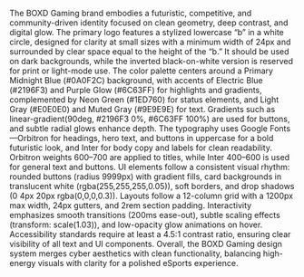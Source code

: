 The BOXD Gaming brand embodies a futuristic, competitive, and community-driven identity focused on clean geometry, deep contrast, and digital glow. The primary logo features a stylized lowercase “b” in a white circle, designed for clarity at small sizes with a minimum width of 24px and surrounded by clear space equal to the height of the “b.” It should be used on dark backgrounds, while the inverted black-on-white version is reserved for print or light-mode use. The color palette centers around a Primary Midnight Blue (#0A0F2C) background, with accents of Electric Blue (#2196F3) and Purple Glow (#6C63FF) for highlights and gradients, complemented by Neon Green (#1ED760) for status elements, and Light Gray (#E0E0E0) and Muted Gray (#9E9E9E) for text. Gradients such as linear-gradient(90deg, #2196F3 0%, #6C63FF 100%) are used for buttons, and subtle radial glows enhance depth. The typography uses Google Fonts—Orbitron for headings, hero text, and buttons in uppercase for a bold futuristic look, and Inter for body copy and labels for clean readability. Orbitron weights 600–700 are applied to titles, while Inter 400–600 is used for general text and buttons. UI elements follow a consistent visual rhythm: rounded buttons (radius 9999px) with gradient fills, card backgrounds in translucent white (rgba(255,255,255,0.05)), soft borders, and drop shadows (0 4px 20px rgba(0,0,0,0.3)). Layouts follow a 12-column grid with a 1200px max width, 24px gutters, and 2rem section padding. Interactivity emphasizes smooth transitions (200ms ease-out), subtle scaling effects (transform: scale(1.03)), and low-opacity glow animations on hover. Accessibility standards require at least a 4.5:1 contrast ratio, ensuring clear visibility of all text and UI components. Overall, the BOXD Gaming design system merges cyber aesthetics with clean functionality, balancing high-energy visuals with clarity for a polished eSports experience.
